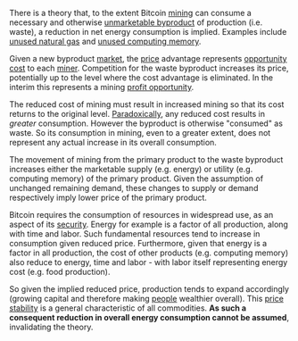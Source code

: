 There is a theory that, to the extent Bitcoin [mining](Glossary#mine) can consume a necessary and otherwise [unmarketable byproduct](https://en.m.wikipedia.org/wiki/Waste) of production (i.e. waste), a reduction in net energy consumption is implied. Examples include [unused natural gas](https://en.m.wikipedia.org/wiki/Gas_flare) and [unused computing memory](Proof-of-Memory-Facade).

Given a new byproduct [market](Glossary#market), the [price](Glossary#price) advantage represents [opportunity cost](https://en.wikipedia.org/wiki/Opportunity_cost) to each [miner](Glossary#miner). Competition for the waste byproduct increases its price, potentially up to the level where the cost advantage is eliminated. In the interim this represents a mining [profit opportunity](https://bitcoinist.com/bitcoin-mining-waste-oil-industry).

The reduced cost of mining must result in increased mining so that its cost returns to the original level. [Paradoxically](Efficiency-Paradox), any reduced cost results in *greater* consumption. However the byproduct is otherwise "consumed" as waste. So its consumption in mining, even to a greater extent, does not represent any actual increase in its overall consumption.

The movement of mining from the primary product to the waste byproduct increases either the marketable supply (e.g. energy) or  utility (e.g. computing memory) of the primary product. Given the assumption of unchanged remaining demand, these changes to supply or demand respectively imply lower price of the primary product.

Bitcoin requires the consumption of resources in widespread use, as an aspect of its [security](https://github.com/libbitcoin/libbitcoin-system/wiki/Censorship-Resistance-Property). Energy for example is a factor of all production, along with time and labor. Such fundamental resources tend to increase in consumption given reduced price. Furthermore, given that energy is a factor in all production, the cost of other products (e.g. computing memory) also reduce to energy, time and labor - with labor itself representing energy cost (e.g. food production).

So given the implied reduced price, production tends to expand accordingly (growing capital and therefore making [people](Glossary#person) wealthier overall). This [price stability](Stability-Property) is a general characteristic of all commodities. **As such a consequent reduction in overall energy consumption cannot be assumed**, invalidating the theory.

